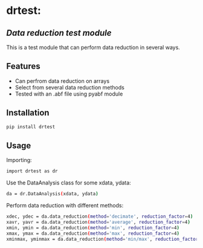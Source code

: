 # drtest:
## _Data reduction test module_

This is a test module that can perform data reduction in several ways.

## Features

- Can perfrom data reduction on arrays
- Select from several data reduction methods
- Tested with an .abf file using pyabf module


## Installation

```sh
pip install drtest
```

## Usage
Importing:
```sh
import drtest as dr
```
Use the DataAnalysis class for some xdata, ydata:
```sh
da = dr.DataAnalysis(xdata, ydata)
```
Perform data reduction with different methods:
```sh
xdec, ydec = da.data_reduction(method='decimate', reduction_factor=4)
xavr, yavr = da.data_reduction(method='average', reduction_factor=4)
xmin, ymin = da.data_reduction(method='min', reduction_factor=4)
xmax, ymax = da.data_reduction(method='max', reduction_factor=4)
xminmax, yminmax = da.data_reduction(method='min/max', reduction_factor=4)
```

